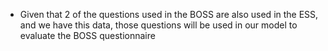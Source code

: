 - Given that 2 of the questions used in the BOSS are also used in the ESS, and we have this data, those questions will be used in our model to evaluate the BOSS questionnaire